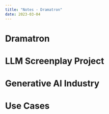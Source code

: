 ```yaml
---
title: "Notes - Dramatron"
date: 2023-03-04
---
```


# Dramatron

# LLM Screenplay Project

# Generative AI Industry

# Use Cases
